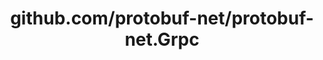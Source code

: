 ---
layout: post
title: github.com/protobuf-net/protobuf-net.Grpc
categories: link
tags: [انگلیسی, برنامه‌نویسی]
---